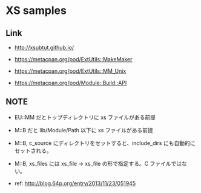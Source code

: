 # XS samples


## Link

* http://xsubtut.github.io/

* https://metacpan.org/pod/ExtUtils::MakeMaker
* https://metacpan.org/pod/ExtUtils::MM_Unix
* https://metacpan.org/pod/Module::Build::API

## NOTE

* EU::MM だとトップディレクトリに xs ファイルがある前提
* M::B だと lib/Module/Path 以下に xs ファイルがある前提

* M::B, c_source にディレクトリをセットすると、include_dirs にも自動的にセットされる。
* M::B, xs_files には xs_file -> xs_file の形で指定する。C ファイルではない。
* ref: http://blog.64p.org/entry/2013/11/23/051945
